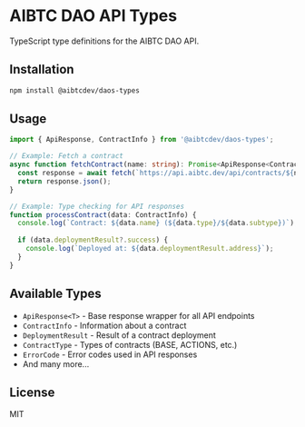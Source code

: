 # AIBTC DAO API Types

TypeScript type definitions for the AIBTC DAO API.

## Installation

```bash
npm install @aibtcdev/daos-types
```

## Usage

```typescript
import { ApiResponse, ContractInfo } from '@aibtcdev/daos-types';

// Example: Fetch a contract
async function fetchContract(name: string): Promise<ApiResponse<ContractInfo>> {
  const response = await fetch(`https://api.aibtc.dev/api/contracts/${name}`);
  return response.json();
}

// Example: Type checking for API responses
function processContract(data: ContractInfo) {
  console.log(`Contract: ${data.name} (${data.type}/${data.subtype})`);
  
  if (data.deploymentResult?.success) {
    console.log(`Deployed at: ${data.deploymentResult.address}`);
  }
}
```

## Available Types

- `ApiResponse<T>` - Base response wrapper for all API endpoints
- `ContractInfo` - Information about a contract
- `DeploymentResult` - Result of a contract deployment
- `ContractType` - Types of contracts (BASE, ACTIONS, etc.)
- `ErrorCode` - Error codes used in API responses
- And many more...

## License

MIT
